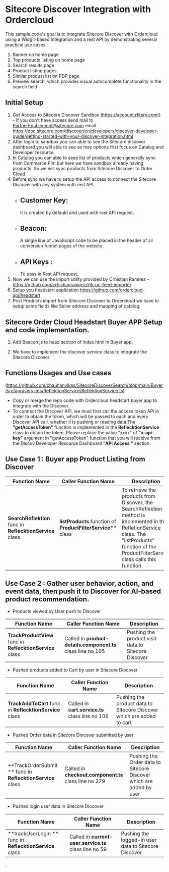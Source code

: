 # Sitecore Discover Integration with Ordercloud
This sample code's goal is to integrate Sitecore Discover with Ordercloud using a Widgit-based integration and a rest API by demonstrating several practical use cases.

1. Banner on home page
2. Top products listing on home page
3. Search results page
4. Product listing pages
5. Similar produst list on PDP page
6. Preview search, which provides visual autocomplete functionality in the search field

## Initial Setup
1. Get Access to Sitecore Discover Sandbox (https://account.rfksrv.com)) - If you don't have access send mail to PartnerEnablement@sitecore.com email. https://doc.sitecore.com/discover/en/developers/discover-developer-guide/getting-started-with-your-discover-integration.html
2. After login to sandbox you can able to see the Sitecore discover dashboard.you will able to see so may options first focus on Catalog and Developer resource.
3. In Catalog you can able to seee list of products which generally sync from Commerce PIm but here we have sandbox already having products. So we will sync products from Sitecore Discover to Order Cloud.
4. Before sync we have to setup the API access to connect the Sitecore Discover with any system with rest API.
   - ## Customer Key: 
      It is created by defaukt and used with rest API request.
   - ## Beacon:
      A single line of JavaScript code to be placed in the header of all conversion funnel pages of the website.
   - ## API Keys : 
      To pass in Rest API request.
 5. Now we can use the import utility provided by Crhistian Ramirez - https://github.com/crhistianramirez/rfk-oc-feed-importer
 6. Setup you headstart application https://github.com/ordercloud-api/headstart
 7. Post Products import from Sitecore Discover to Ordercloud we have to setup some fields like Seller address and mapping of catalog.

## Sitecore Order Cloud Headstart Buyer APP Setup and code implementation.
1. Add Beacon js to head section of index.html in Buyer app.
   <script type="text/javascript" src="https://riggsandporter.rfk.riggsandporter.com/api/init/1/init.js" async="true"></script>
   <script type="text/javascript" src="https://1257xxxxx-prod.rfksrv.com/rfk/js/**11269-12xxx7321**/init.js" async="true"></script>
      

2. We have to implement the discover service class to integrate the Sitecore Discover.
## Functions Usages and Use cases 
(https://github.com/chauhanvikas/SitecoreDiscoverSearch/blob/main/Buyer/src/app/services/ReflektionService/ReflektionService.ts)

- Copy or merge the repo code with Ordercloud headstart buyer app to integrate with the Discover. 
- To connect the Discover API, we must first call the access token APi in order to obtain the token, which will be passed to each and every Discover API call, whether it is pushing or reading data.The **"getAccessToken"** function is implemented in the **ReflecktionService** class to obtain the token. Please replace the value "xxxx" of **"x-api-key"** argument in "getAccessToken" function that you will receive from the Discov Developer Resource Dashboard  **"API Access "** section.

## Use Case 1 : Buyer app Product Listing from Discover
| Function Name | Caller Function Name | Description
| --- | --- | --- |
| **SearchReflektion** func in **ReflecktionService** class  | **listProducts** function of **ProductFilterService**** class | To retrieve the products from Discover, the SearchReflektion method is implemented in the RefletionService class. The "listProducts" function of the ProductFilterService class calls this function. |

## Use Case 2 : Gather user behavior, action, and event data, then push it to Discover for AI-based product recommendation.

- Products viewed by User push to Discover

| Function Name | Caller Function Name | Description
| --- | --- | --- |
| **TrackProductView** func in **ReflecktionService** class  | Called in **product-details.component.ts** class line no 105| Pushing the product visit data to Sitecore Discover |

- Pushed products added to Cart by user in Sitecore Diocover

| Function Name | Caller Function Name | Description
| --- | --- | --- |
| **TrackAddToCart** func in **ReflecktionService** class  | Called in **cart.service.ts** class line no 106 | Pushing the product data to Sitecore Discover which are added to cart |

- Pushed Order data in Sitecore Diocover submitted by user

| Function Name | Caller Function Name | Description
| --- | --- | --- |
| **TrackOrderSubmit ** func in **ReflecktionService** class  | Called in **checkout.component.ts** class line no 279 | Pushing the Order data to Sitecore Discover which are added by user |

- Pushed login user data in Sitecore Diocover

| Function Name | Caller Function Name | Description
| --- | --- | --- |
| **trackUserLogin  ** func in **ReflecktionService** class  | Called in **current-user.service.ts** class line no 59 | Pushing the logged-in user data to Sitecore Discover |


.

 


